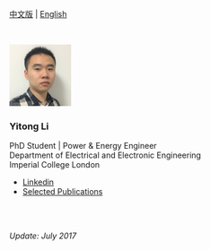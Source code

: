   
[中文版](https://yt-li.github.io/namecard_cn) | [English](https://yt-li.github.io)    

<br />

![](https://raw.githubusercontent.com/yt-li/yt-li.github.io/master/LYT.png)
  
### Yitong Li
PhD Student | Power & Energy Engineer  
Department of Electrical and Electronic Engineering  
Imperial College London  
  
- [Linkedin](https://www.linkedin.com/in/yitong-li/)  
- [Selected Publications](https://yt-li.github.io/publication)

<br />
<br />

*Update: July 2017*
